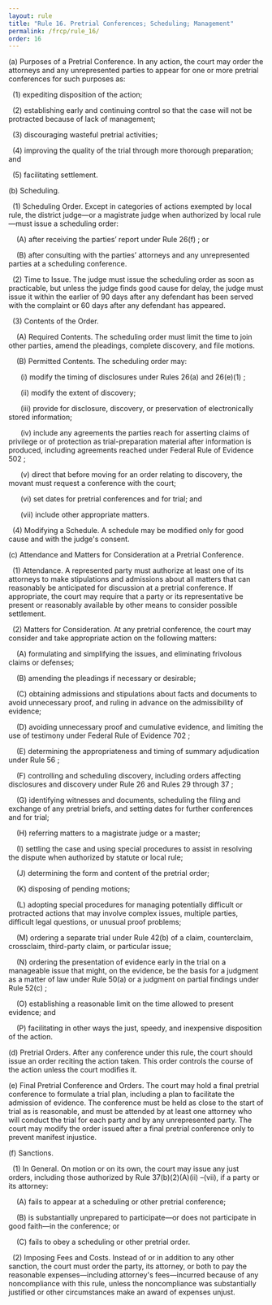 ```yaml
---
layout: rule
title: "Rule 16. Pretrial Conferences; Scheduling; Management"
permalink: /frcp/rule_16/
order: 16
---
```


(a) Purposes of a Pretrial Conference. In any action, the court may order the attorneys and any unrepresented parties to appear for one or more pretrial conferences for such purposes as:


&nbsp;&nbsp;(1) expediting disposition of the action;


&nbsp;&nbsp;(2) establishing early and continuing control so that the case will not be protracted because of lack of management;


&nbsp;&nbsp;(3) discouraging wasteful pretrial activities;


&nbsp;&nbsp;(4) improving the quality of the trial through more thorough preparation; and


&nbsp;&nbsp;(5) facilitating settlement.


(b) Scheduling.


&nbsp;&nbsp;(1) Scheduling Order. Except in categories of actions exempted by local rule, the district judge—or a magistrate judge when authorized by local rule—must issue a scheduling order:


&nbsp;&nbsp;&nbsp;&nbsp;(A) after receiving the parties’ report under Rule 26(f) ; or


&nbsp;&nbsp;&nbsp;&nbsp;(B) after consulting with the parties’ attorneys and any unrepresented parties at a scheduling conference.


&nbsp;&nbsp;(2) Time to Issue. The judge must issue the scheduling order as soon as practicable, but unless the judge finds good cause for delay, the judge must issue it within the earlier of 90 days after any defendant has been served with the complaint or 60 days after any defendant has appeared.


&nbsp;&nbsp;(3) Contents of the Order.


&nbsp;&nbsp;&nbsp;&nbsp;(A) Required Contents. The scheduling order must limit the time to join other parties, amend the pleadings, complete discovery, and file motions.


&nbsp;&nbsp;&nbsp;&nbsp;(B) Permitted Contents. The scheduling order may:


&nbsp;&nbsp;&nbsp;&nbsp;&nbsp;&nbsp;(i) modify the timing of disclosures under Rules 26(a) and 26(e)(1) ;


&nbsp;&nbsp;&nbsp;&nbsp;&nbsp;&nbsp;(ii) modify the extent of discovery;


&nbsp;&nbsp;&nbsp;&nbsp;&nbsp;&nbsp;(iii) provide for disclosure, discovery, or preservation of electronically stored information;


&nbsp;&nbsp;&nbsp;&nbsp;&nbsp;&nbsp;(iv) include any agreements the parties reach for asserting claims of privilege or of protection as trial-preparation material after information is produced, including agreements reached under Federal Rule of Evidence 502 ;


&nbsp;&nbsp;&nbsp;&nbsp;&nbsp;&nbsp;(v) direct that before moving for an order relating to discovery, the movant must request a conference with the court;


&nbsp;&nbsp;&nbsp;&nbsp;&nbsp;&nbsp;(vi) set dates for pretrial conferences and for trial; and


&nbsp;&nbsp;&nbsp;&nbsp;&nbsp;&nbsp;(vii) include other appropriate matters.


&nbsp;&nbsp;(4) Modifying a Schedule. A schedule may be modified only for good cause and with the judge's consent.


(c) Attendance and Matters for Consideration at a Pretrial Conference.


&nbsp;&nbsp;(1) Attendance. A represented party must authorize at least one of its attorneys to make stipulations and admissions about all matters that can reasonably be anticipated for discussion at a pretrial conference. If appropriate, the court may require that a party or its representative be present or reasonably available by other means to consider possible settlement.


&nbsp;&nbsp;(2) Matters for Consideration. At any pretrial conference, the court may consider and take appropriate action on the following matters:


&nbsp;&nbsp;&nbsp;&nbsp;(A) formulating and simplifying the issues, and eliminating frivolous claims or defenses;


&nbsp;&nbsp;&nbsp;&nbsp;(B) amending the pleadings if necessary or desirable;


&nbsp;&nbsp;&nbsp;&nbsp;(C) obtaining admissions and stipulations about facts and documents to avoid unnecessary proof, and ruling in advance on the admissibility of evidence;


&nbsp;&nbsp;&nbsp;&nbsp;(D) avoiding unnecessary proof and cumulative evidence, and limiting the use of testimony under Federal Rule of Evidence 702 ;


&nbsp;&nbsp;&nbsp;&nbsp;(E) determining the appropriateness and timing of summary adjudication under Rule 56 ;


&nbsp;&nbsp;&nbsp;&nbsp;(F) controlling and scheduling discovery, including orders affecting disclosures and discovery under Rule 26 and Rules 29 through 37 ;


&nbsp;&nbsp;&nbsp;&nbsp;(G) identifying witnesses and documents, scheduling the filing and exchange of any pretrial briefs, and setting dates for further conferences and for trial;


&nbsp;&nbsp;&nbsp;&nbsp;(H) referring matters to a magistrate judge or a master;


&nbsp;&nbsp;&nbsp;&nbsp;(I) settling the case and using special procedures to assist in resolving the dispute when authorized by statute or local rule;


&nbsp;&nbsp;&nbsp;&nbsp;(J) determining the form and content of the pretrial order;


&nbsp;&nbsp;&nbsp;&nbsp;(K) disposing of pending motions;


&nbsp;&nbsp;&nbsp;&nbsp;(L) adopting special procedures for managing potentially difficult or protracted actions that may involve complex issues, multiple parties, difficult legal questions, or unusual proof problems;


&nbsp;&nbsp;&nbsp;&nbsp;(M) ordering a separate trial under Rule 42(b) of a claim, counterclaim, crossclaim, third-party claim, or particular issue;


&nbsp;&nbsp;&nbsp;&nbsp;(N) ordering the presentation of evidence early in the trial on a manageable issue that might, on the evidence, be the basis for a judgment as a matter of law under Rule 50(a) or a judgment on partial findings under Rule 52(c) ;


&nbsp;&nbsp;&nbsp;&nbsp;(O) establishing a reasonable limit on the time allowed to present evidence; and


&nbsp;&nbsp;&nbsp;&nbsp;(P) facilitating in other ways the just, speedy, and inexpensive disposition of the action.


(d) Pretrial Orders. After any conference under this rule, the court should issue an order reciting the action taken. This order controls the course of the action unless the court modifies it.


(e) Final Pretrial Conference and Orders. The court may hold a final pretrial conference to formulate a trial plan, including a plan to facilitate the admission of evidence. The conference must be held as close to the start of trial as is reasonable, and must be attended by at least one attorney who will conduct the trial for each party and by any unrepresented party. The court may modify the order issued after a final pretrial conference only to prevent manifest injustice.


(f) Sanctions.


&nbsp;&nbsp;(1) In General. On motion or on its own, the court may issue any just orders, including those authorized by Rule 37(b)(2)(A)(ii) –(vii), if a party or its attorney:


&nbsp;&nbsp;&nbsp;&nbsp;(A) fails to appear at a scheduling or other pretrial conference;


&nbsp;&nbsp;&nbsp;&nbsp;(B) is substantially unprepared to participate—or does not participate in good faith—in the conference; or


&nbsp;&nbsp;&nbsp;&nbsp;(C) fails to obey a scheduling or other pretrial order.


&nbsp;&nbsp;(2) Imposing Fees and Costs. Instead of or in addition to any other sanction, the court must order the party, its attorney, or both to pay the reasonable expenses—including attorney's fees—incurred because of any noncompliance with this rule, unless the noncompliance was substantially justified or other circumstances make an award of expenses unjust.